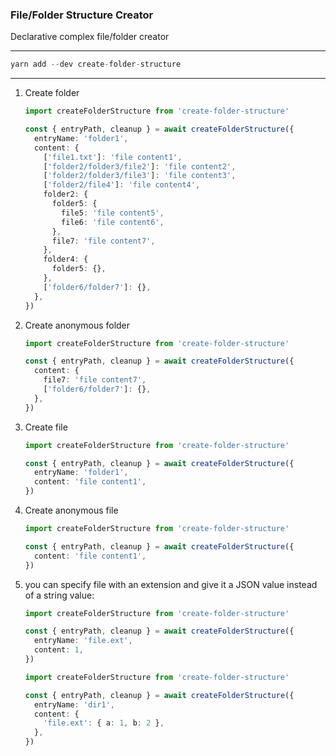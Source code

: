 ### File/Folder Structure Creator

Declarative complex file/folder creator

---

```typescript
yarn add --dev create-folder-structure
```

---

1. Create folder

   ```typescript
   import createFolderStructure from 'create-folder-structure'

   const { entryPath, cleanup } = await createFolderStructure({
     entryName: 'folder1',
     content: {
       ['file1.txt']: 'file content1',
       ['folder2/folder3/file2']: 'file content2',
       ['folder2/folder3/file3']: 'file content3',
       ['folder2/file4']: 'file content4',
       folder2: {
         folder5: {
           file5: 'file content5',
           file6: 'file content6',
         },
         file7: 'file content7',
       },
       folder4: {
         folder5: {},
       },
       ['folder6/folder7']: {},
     },
   })
   ```

2. Create anonymous folder

   ```typescript
   import createFolderStructure from 'create-folder-structure'

   const { entryPath, cleanup } = await createFolderStructure({
     content: {
       file7: 'file content7',
       ['folder6/folder7']: {},
     },
   })
   ```

3. Create file

   ```typescript
   import createFolderStructure from 'create-folder-structure'

   const { entryPath, cleanup } = await createFolderStructure({
     entryName: 'folder1',
     content: 'file content1',
   })
   ```

4. Create anonymous file

   ```typescript
   import createFolderStructure from 'create-folder-structure'

   const { entryPath, cleanup } = await createFolderStructure({
     content: 'file content1',
   })
   ```

5. you can specify file with an extension and give it a JSON value instead of a string value:

   ```typescript
   import createFolderStructure from 'create-folder-structure'

   const { entryPath, cleanup } = await createFolderStructure({
     entryName: 'file.ext',
     content: 1,
   })
   ```

   ```typescript
   import createFolderStructure from 'create-folder-structure'

   const { entryPath, cleanup } = await createFolderStructure({
     entryName: 'dir1',
     content: {
       'file.ext': { a: 1, b: 2 },
     },
   })
   ```
